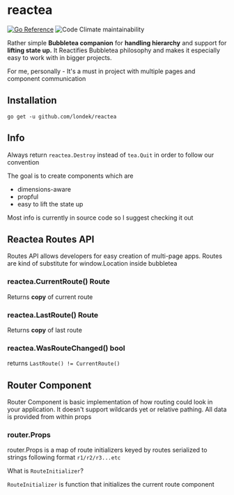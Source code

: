 # reactea

[![Go Reference](https://pkg.go.dev/badge/github.com/londek/reactea.svg)](https://pkg.go.dev/github.com/londek/reactea)
![Code Climate maintainability](https://img.shields.io/codeclimate/maintainability-percentage/Londek/reactea)

Rather simple **Bubbletea companion** for **handling hierarchy** and support for **lifting state up.**
It Reactifies Bubbletea philosophy and makes it especially easy to work with in bigger projects.

For me, personally - It's a must in project with multiple pages and component communication

## Installation

`go get -u github.com/londek/reactea`

## Info

Always return `reactea.Destroy` instead of `tea.Quit` in order to follow our convention

The goal is to create components which are

- dimensions-aware
- propful
- easy to lift the state up

Most info is currently in source code so I suggest checking it out

## Reactea Routes API

Routes API allows developers for easy creation of multi-page apps.
Routes are kind of substitute for window.Location inside bubbletea

### reactea.CurrentRoute() Route

Returns **copy** of current route

### reactea.LastRoute() Route

Returns **copy** of last route

### reactea.WasRouteChanged() bool

returns `LastRoute() != CurrentRoute()`

## Router Component

Router Component is basic implementation of how routing could look in your application.
It doesn't support wildcards yet or relative pathing. All data is provided from within props

### router.Props

router.Props is a map of route initializers keyed by routes serialized to strings following format `r1/r2/r3...etc`

What is `RouteInitializer`?

`RouteInitializer` is function that initializes the current route component
